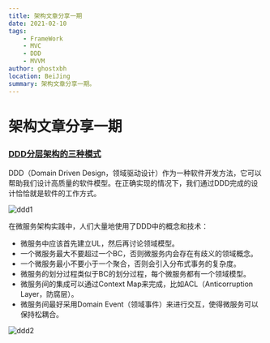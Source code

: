 ```yaml
---
title: 架构文章分享一期
date: 2021-02-10
tags:
    - FrameWork
    - MVC
    - DDD
    - MVVM
author: ghostxbh
location: BeiJing
summary: 架构文章分享一期。
---
```

# 架构文章分享一期

### [DDD分层架构的三种模式](https://www.jianshu.com/p/a775836c7e25)

DDD（Domain Driven Design，领域驱动设计）作为一种软件开发方法，它可以帮助我们设计高质量的软件模型。在正确实现的情况下，我们通过DDD完成的设计恰恰就是软件的工作方式。

![ddd1](https://upload-images.jianshu.io/upload_images/2463211-f525db729773ea4d.png?imageMogr2/auto-orient/strip|imageView2/2/w/502/format/webp)

在微服务架构实践中，人们大量地使用了DDD中的概念和技术：

- 微服务中应该首先建立UL，然后再讨论领域模型。
- 一个微服务最大不要超过一个BC，否则微服务内会存在有歧义的领域概念。
- 一个微服务最小不要小于一个聚合，否则会引入分布式事务的复杂度。
- 微服务的划分过程类似于BC的划分过程，每个微服务都有一个领域模型。
- 微服务间的集成可以通过Context Map来完成，比如ACL（Anticorruption Layer，防腐层）。
- 微服务间最好采用Domain Event（领域事件）来进行交互，使得微服务可以保持松耦合。

![ddd2](https://upload-images.jianshu.io/upload_images/2463211-63e04524b781c8c5.png?imageMogr2/auto-orient/strip|imageView2/2/w/1114/format/webp)